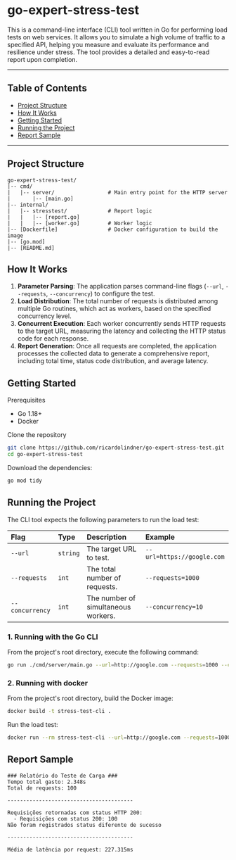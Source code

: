 # go-expert-stress-test

This is a command-line interface (CLI) tool written in Go for performing load tests on web services.
It allows you to simulate a high volume of traffic to a specified API, helping you measure and evaluate its performance and resilience under stress. The tool provides a detailed and easy-to-read report upon completion.

---

## Table of Contents
- [Project Structure](#project-structure)
- [How It Works](#how-it-works)
- [Getting Started](#getting-started)
- [Running the Project](#running-the-project)
- [Report Sample](#report-sample)

---

## Project Structure

```text
go-expert-stress-test/
|-- cmd/
|   |-- server/                 # Main entry point for the HTTP server
|       |-- [main.go]
|-- internal/
|   |-- stresstest/             # Report logic
|   |   |-- [report.go]
|   |   |-- [worker.go]         # Worker logic
|-- [Dockerfile]                # Docker configuration to build the image
|-- [go.mod]
|-- [README.md]
```

## How It Works
1.  **Parameter Parsing**: The application parses command-line flags (`--url`, `--requests`, `--concurrency`) to configure the test.
2.  **Load Distribution**: The total number of requests is distributed among multiple Go routines, which act as workers, based on the specified concurrency level.
3.  **Concurrent Execution**: Each worker concurrently sends HTTP requests to the target URL, measuring the latency and collecting the HTTP status code for each response.
4.  **Report Generation**: Once all requests are completed, the application processes the collected data to generate a comprehensive report, including total time, status code distribution, and average latency.

## Getting Started
Prerequisites
* Go 1.18+
* Docker

Clone the repository
```bash
git clone https://github.com/ricardolindner/go-expert-stress-test.git
cd go-expert-stress-test
```

Download the dependencies:
```bash
go mod tidy
```

## Running the Project

The CLI tool expects the following parameters to run the load test:

|Flag|Type|Description|Example|
|:---|:---|:---|:---|
|`--url` |`string`|The target URL to test.|`--url=https://google.com`|
|`--requests`|`int`|The total number of requests.|`--requests=1000` |
|`--concurrency`|`int`| The number of simultaneous workers.|`--concurrency=10`|

### 1. Running with the Go CLI

From the project's root directory, execute the following command:
```bash
go run ./cmd/server/main.go --url=http://google.com --requests=1000 --concurrency=10
```

### 2. Running with docker
From the project's root directory, build the Docker image:
```bash
docker build -t stress-test-cli .
```
Run the load test:
```bash
docker run --rm stress-test-cli --url=http://google.com --requests=1000 --concurrency=10
```

## Report Sample
```
### Relatório do Teste de Carga ###
Tempo total gasto: 2.348s
Total de requests: 100

----------------------------------------

Requisições retornadas com status HTTP 200:
  - Requisições com status 200: 100
Não foram registrados status diferente de sucesso

----------------------------------------

Média de latência por request: 227.315ms
```
